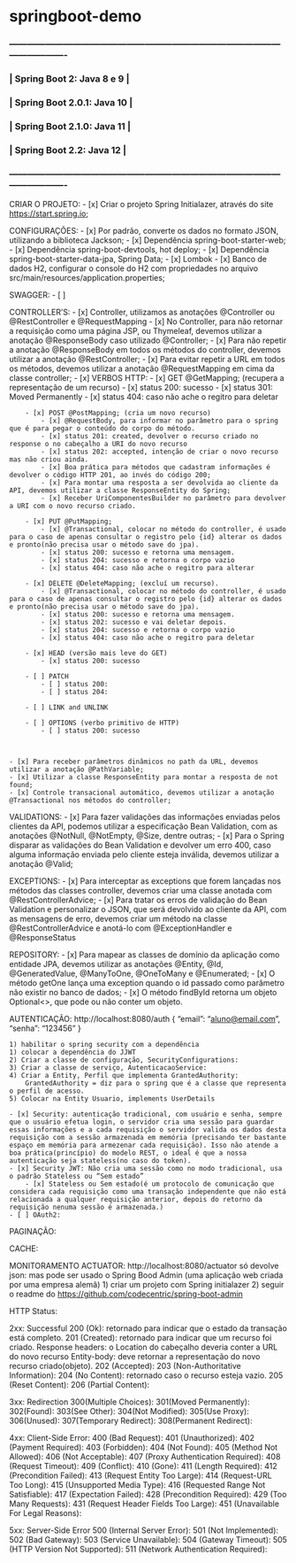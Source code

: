 # springboot-demo

### ————————————————————————————————————-
### | Spring Boot 2:	  Java 8 e 9	|
### | Spring Boot 2.0.1: Java 10	|
### | Spring Boot 2.1.0: Java 11	|
### | Spring Boot 2.2:	  Java 12	|
### ————————————————————————————————————-

CRIAR O PROJETO:
    - [x] Criar o projeto Spring Initialazer, através do site https://start.spring.io;

CONFIGURAÇÕES:
    - [x] Por padrão, converte os dados no formato JSON, utilizando a biblioteca Jackson;
    - [x] Dependência spring-boot-starter-web;
    - [x] Dependência spring-boot-devtools, hot deploy;
    - [x] Dependência spring-boot-starter-data-jpa, Spring Data;
    - [x] Lombok
    - [x] Banco de dados H2, configurar o console do H2 com propriedades no arquivo src/main/resources/application.properties;

SWAGGER: 
    - [ ] 

CONTROLLER’S:
    - [x] Controller, utilizamos as anotações @Controller ou @RestController e @RequestMapping
    - [x] No  Controller, para não retornar a requisição como uma página JSP, ou Thymeleaf, devemos utilizar a anotação @ResponseBody caso utilizado @Controller;
        - [x] Para não repetir a anotação @ResponseBody em todos os métodos do controller, devemos utilizar a anotação @RestController;
    - [x] Para evitar repetir a URL em todos os métodos, devemos utilizar a anotação @RequestMapping em cima da classe controller;
    - [x] VERBOS HTTP:
        - [x] GET @GetMapping; (recupera a representação de um recurso)
            - [x] status 200: sucesso
            - [x] status 301: Moved Permanently
            - [x] status 404: caso não ache o regitro para deletar

        - [x] POST @PostMapping; (cria um novo recurso)
            - [x] @RequestBody, para informar no parâmetro para o spring que é para pegar o conteúdo do corpo do método.
            - [x] status 201: created, devolver o recurso criado no response o no cabeçalho a URI do novo recurso
            - [x] status 202: accepted, intenção de criar o novo recurso mas não criou ainda.
            - [x] Boa prática para métodos que cadastram informações é devolver o código HTTP 201, ao invés do código 200;
            - [x] Para montar uma resposta a ser devolvida ao cliente da API, devemos utilizar a classe ResponseEntity do Spring;
            - [x] Receber UriComponentesBuilder no parâmetro para devolver a URI com o novo recurso criado.

        - [x] PUT @PutMapping;
            - [x] @Transactional, colocar no método do controller, é usado para o caso de apenas consultar o registro pelo {id} alterar os dados e pronto(não precisa usar o método save do jpa).
            - [x] status 200: sucesso e retorna uma mensagem.
            - [x] status 204: sucesso e retorna o corpo vazio
            - [x] status 404: caso não ache o regitro para alterar

        - [x] DELETE @DeleteMapping; (excluí um recurso).
            - [x] @Transactional, colocar no método do controller, é usado para o caso de apenas consultar o registro pelo {id} alterar os dados e pronto(não precisa usar o método save do jpa).
            - [x] status 200: sucesso e retorna uma mensagem.
            - [x] status 202: sucesso e vai deletar depois.
            - [x] status 204: sucesso e retorna o corpo vazio
            - [x] status 404: caso não ache o regitro para deletar

        - [x] HEAD (versão mais leve do GET)
            - [x] status 200: sucesso 

        - [ ] PATCH 
            - [ ] status 200:
            - [ ] status 204:

        - [ ] LINK and UNLINK

        - [ ] OPTIONS (verbo primitivo de HTTP)
            - [ ] status 200: sucesso



    - [x] Para receber parâmetros dinâmicos no path da URL, devemos utilizar a anotação @PathVariable;
    - [x] Utilizar a classe ResponseEntity para montar a resposta de not found;
    - [x] Controle transacional automático, devemos utilizar a anotação @Transactional nos métodos do controller;

VALIDATIONS:
    - [x] Para fazer validações das informações enviadas pelos clientes da API, podemos utilizar a especificação Bean Validation, com as anotações @NotNull, @NotEmpty, @Size, dentre outras;
    - [x] Para o Spring disparar as validações do Bean Validation e devolver um erro 400, caso alguma informação enviada pelo cliente esteja inválida, devemos utilizar a anotação @Valid;

EXCEPTIONS:
    - [x] Para interceptar as exceptions que forem lançadas nos métodos das classes controller, devemos criar uma classe anotada com @RestControllerAdvice;
    - [x] Para tratar os erros de validação do Bean Validation e personalizar o JSON, que será devolvido ao cliente da API, com as mensagens de erro, devemos criar um método na classe @RestControllerAdvice e anotá-lo com @ExceptionHandler e @ResponseStatus

REPOSITORY:
    - [x] Para mapear as classes de domínio da aplicação como entidade JPA, devemos utilizar as anotações @Entity, @Id, @GeneratedValue, @ManyToOne, @OneToMany e @Enumerated;
    - [x] O método getOne lança uma exception quando o id passado como parâmetro não existir no banco de dados;
    - [x] O método findById retorna um objeto Optional<>, que pode ou não conter um objeto.

AUTENTICAÇÃO:
	http://localhost:8080/auth
	{
		“email”: “aluno@email.com”,
		“senha”: “123456”
	}

	1) habilitar o spring security com a dependência
	1) colocar a dependência do JJWT 
	2) Criar a classe de configuração, SecurityConfigurations:
	3) Criar a classe de serviço, AutenticacaoService:
	4) Criar a Entity, Perfil que implementa GrantedAuthority:
		GrantedAuthority = diz para o spring que é a classe que representa o perfil de acesso.
	5) Colocar na Entity Usuario, implements UserDetails

    - [x] Security: autenticação tradicional, com usuário e senha, sempre que o usuário efetua login, o servidor cria uma sessão para guardar essas informações e a cada requisição o servidor valida os dados desta requisição com a sessão armazenada em memória (precisando ter bastante espaço em memória para armezenar cada requisição). Isso não atende a boa prática(princípio) do modelo REST, o ideal é que a nossa autenticação seja stateless(no caso do token).
    - [x] Security JWT: Não cria uma sessão como no modo tradicional, usa o padrão Stateless ou “Sem estado”
        - [x] Stateless ou Sem estado(é um protocolo de comunicação que considera cada requisição como uma transação independente que não está relacionada a qualquer requisição anterior, depois do retorno da requisição nenuma sessão é armazenada.)
    - [ ] OAuth2:




PAGINAÇÃO:



CACHE:



MONITORAMENTO ACTUATOR:
	http://localhost:8080/actuator
	só devolve json: mas pode ser usado o Spring Bood Admin (uma aplicação web criada por uma empresa alemã)
	1) criar um projeto com Spring initialazer 
	2) seguir o readme do https://github.com/codecentric/spring-boot-admin


	

HTTP Status:

2xx: Successful
200 (Ok): retornado para indicar que o estado da transação está completo.
201 (Created): retornado para indicar que um recurso foi criado.
	Response headers: o Location do cabeçalho deveria conter a URL do novo recurso
	Entity-body: deve retornar a representação do novo recurso criado(objeto).
202 (Accepted): 
203 (Non-Authoritative Information): 
204 (No Content): retornado caso o recurso esteja vazio.
205 (Reset Content): 
206 (Partial Content): 

3xx: Redirection
300(Multiple Choices):
301(Moved Permanently):
302(Found):
303(See Other):
304(Not Modified):
305(Use Proxy):
306(Unused):
307(Temporary Redirect):
308(Permanent Redirect):

4xx: Client-Side Error:
400 (Bad Request):
401 (Unauthorized):
402 (Payment Required):
403 (Forbidden):
404 (Not Found):
405 (Method Not Allowed):
406 (Not Acceptable):
407 (Proxy Authentication Required):
408 (Request Timeout):
409 (Conflict):
410 (Gone):
411 (Length Required):
412 (Precondition Failed):
413 (Request Entity Too Large):
414 (Request-URL Too Long):
415 (Unsupported Media Type):
416 (Requested Range Not Satisfiable):
417 (Expectation Failed):
428 (Precondition Required):
429 (Too Many Requests):
431 (Request Header Fields Too Large):
451 (Unavailable For Legal Reasons):

5xx: Server-Side Error
500 (Internal Server Error):
501 (Not Implemented):
502 (Bad Gateway):
503 (Service Unavailable):
504 (Gateway Timeout):
505 (HTTP Version Not Supported):
511 (Network Authentication Required):

